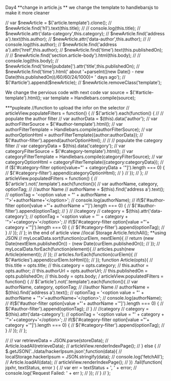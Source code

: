 Day4
**change in article.js **
we change the template to handlebarsjs to make it more cleaner

// var $newArticle = $('article.template').clone();
// $newArticle.find('h1').text(this.title);
// // console.log(this.title);
// $newArticle.attr('data-category',this.category);
// $newArticle.find('address a').text(this.author);
// $newArticle.attr('data-author',this.author);
// // console.log(this.author);
// $newArticle.find('address a').attr('href',this.author);
// $newArticle.find('time').text(this.publishedOn);
//
// $newArticle.find('section.article-body').html(this.body);
// // console.log(this.body);
// $newArticle.find('time[pubdate]').attr('title',this.publishedOn);
// $newArticle.find('time').html(' about '+parseInt((new Date() - new Date(this.publishedOn))/60/60/24/1000)+ ' days ago');
// $('#article').append($newArticle);
// $newArticle.removeClass('template');

We change the pervious code with next code
var source = $('#article-template').html();
var template = Handlebars.compile(source);

***pupleate
//function to upload the infor on the selector
// articleView.populateFilters = function() {
//   $('article').each(function() {
//     // populate the author filter
//     var authorData = $(this).data('author');
//     var authorFilterSource = $('#author-template').html();
//     var authorFilterTemplate = Handlebars.compile(authorFilterSource);
//     var authorOptionHtml = authorFilterTemplate({author:authorData});
//     $('#author-filter').append(authorOptionHtml);
//
//     // populate the category filter
//     var categoryData = $(this).data('category');
//     var categoryFilterSource = $('#category-template').html();
//     var categoryFilterTemplate = Handlebars.compile(categoryFilterSource);
//     var categoryOptionHtml = categoryFilterTemplate({category:categoryData});
//     if ($('#category-filter option[value="' + categoryData + '"]').length === 0) {
//       $('#category-filter').append(categoryOptionHtml);
//     }
//   });
// };
// articleView.populatedFilters = function() {
//   $('article').not('.template').each(function(){
//     var authorName, category, optionTag;
//     //author Name
//     authorName = $(this).find('address a').text();
//     optionTag = '<option value = "' + authorName + '">'+authorName+'</option>';
//     console.log(authorName);
//     if($('#author-filter option[value ="'+ authorName +'"]').length === 0) {
//       $('#author-filter').append(optionTag);
//     }
//     //category
//     category = $(this).attr('data-category');
//     optionTag = '<option value = "' + category + '">'+category+'</option>';
//     if($('#category-filter option[value ="'+ category +'"]').length === 0) {
//       $('#category-filter').append(optionTag);
//     }
//   });
// };
 in the end of article view
 //local Storage
 Article.fetchAll();
**using JSON
// myLocalData.sort(function(curElem, nextElem){
//   return (new Date(nextElem.publishedOn)) - (new Date(curElem.publishedOn));
// });
// myLocalData.forEach(function(element){
//   articles.push(new Article(element));
// });
// articles.forEach(function(curElem){
//   $('#articles').append(curElem.toHtml());
// });
function Article(opts){
  // this.title = opts.title;
  // this.category = opts.category;
  // this.author = opts.author;
  // this.authorUrl = opts.authorUrl;
  // this.publishedOn = opts.publishedOn;
  // this.body = opts.body;
  / articleView.populatedFilters = function() {
  //   $('article').not('.template').each(function(){
  //     var authorName, category, optionTag;
  //     //author Name
  //     authorName = $(this).find('address a').text();
  //     optionTag = '<option value = "' + authorName + '">'+authorName+'</option>';
  //     console.log(authorName);
  //     if($('#author-filter option[value ="'+ authorName +'"]').length === 0) {
  //       $('#author-filter').append(optionTag);
  //     }
  //     //category
  //     category = $(this).attr('data-category');
  //     optionTag = '<option value = "' + category + '">'+category+'</option>';
  //     if($('#category-filter option[value ="'+ category +'"]').length === 0) {
  //       $('#category-filter').append(optionTag);
  //     }
  //   });
  // };

  //
  //     var retrieveData = JSON.parse(storeData);
  //     Article.loadAll(retrieveData);
  //     articleView.renderIndexPage();
  //   } else {
  //     $.getJSON('../data/hackerIpsum.json',function(data){
  //       localStorage.hackerIpsum = JSON.stringify(data);
  //       console.log('fetchAll');
  //       Article.loadAll(data);
  //       articleView.renderIndexPage();
  //     }) .fail(function( jqxhr, textStatus, error ) {
  //       var err = textStatus + ', ' + error;
  //       console.log('Request Failed: ' + err );
  //     });
  //   }
  // };
